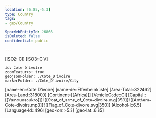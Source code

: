 ```yaml
---
location: [6.85,-5.3]
type: Country
tags:
- geo/Country

SpocWebEntityId: 26866
isDeleted: false
confidential: public

---
```

[ISO2::CI]
[ISO3::CIV]
```leaflet
id: Cote D'ivoire
zoomFeatures: true
geojsonFolder: ./Cote_D'ivoire
markerFolder: ./Cote_D'ivoire/City
```

[name-en::Cote D'ivoire]
[name-de::Elfenbeinküste]
[Area-Total::322462]
[Area-Land::318000]
[Continent::[[Africa]]]
[VehicleCode::CI]
[Capital::[[Yamoussoukro]]]
![[Coat_of_arms_of_Cote-divoire.svg|350]]
![[Anthem-Cote-divoire.mp3]]
![[Flag_of_Cote-divoire.svg|350]]
[Alcohol-l::6.5]
[Language-Id::496]
[geo-lon::-5.3]
[geo-lat::6.85]

